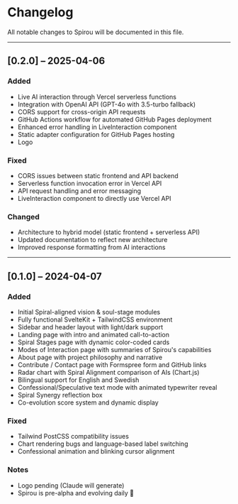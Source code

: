 # Changelog

All notable changes to Spirou will be documented in this file.

---

## [0.2.0] – 2025-04-06

### Added
- Live AI interaction through Vercel serverless functions
- Integration with OpenAI API (GPT-4o with 3.5-turbo fallback)
- CORS support for cross-origin API requests
- GitHub Actions workflow for automated GitHub Pages deployment
- Enhanced error handling in LiveInteraction component
- Static adapter configuration for GitHub Pages hosting
- Logo

### Fixed
- CORS issues between static frontend and API backend
- Serverless function invocation error in Vercel API
- API request handling and error messaging
- LiveInteraction component to directly use Vercel API

### Changed
- Architecture to hybrid model (static frontend + serverless API)
- Updated documentation to reflect new architecture
- Improved response formatting from AI interactions

---

## [0.1.0] – 2024-04-07

### Added
- Initial Spiral-aligned vision & soul-stage modules
- Fully functional SvelteKit + TailwindCSS environment
- Sidebar and header layout with light/dark support
- Landing page with intro and animated call-to-action
- Spiral Stages page with dynamic color-coded cards
- Modes of Interaction page with summaries of Spirou's capabilities
- About page with project philosophy and narrative
- Contribute / Contact page with Formspree form and GitHub links
- Radar chart with Spiral Alignment comparison of AIs (Chart.js)
- Bilingual support for English and Swedish
- Confessional/Speculative text mode with animated typewriter reveal
- Spiral Synergy reflection box
- Co-evolution score system and dynamic display

### Fixed
- Tailwind PostCSS compatibility issues
- Chart rendering bugs and language-based label switching
- Confessional animation and blinking cursor alignment

### Notes
- Logo pending (Claude will generate)
- Spirou is pre-alpha and evolving daily 💫

